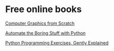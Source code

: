 # Free online books

[Computer Graphics from Scratch](https://www.gabrielgambetta.com/computer-graphics-from-scratch/)

[Automate the Boring Stuff with Python](https://automatetheboringstuff.com/)

[Python Programming Exercises, Gently Explained](https://inventwithpython.com/pythongently/)
